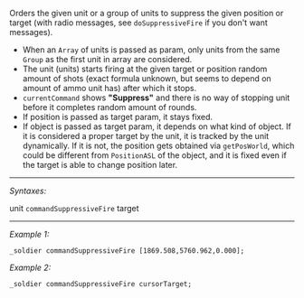 Orders the given unit or a group of units to suppress the given position or target (with radio messages, see `doSuppressiveFire` if you don't want messages). 
* When an `Array` of units is passed as param, only units from the same `Group` as the first unit in array are considered. 
* The unit (units) starts firing at the given target or position random amount of shots (exact formula unknown, but seems to depend on amount of ammo unit has) after which it stops. 
* `currentCommand` shows **"Suppress"** and there is no way of stopping unit before it completes random amount of rounds. 
* If position is passed as target param, it stays fixed. 
* If object is passed as target param, it depends on what kind of object. If it is considered a proper target by the unit, it is tracked by the unit dynamically. If it is not, the position gets obtained via `getPosWorld`, which could be different from `PositionASL` of the object, and it is fixed even if the target is able to change position later.


---
*Syntaxes:*

unit `commandSuppressiveFire` target

---
*Example 1:*

```sqf
_soldier commandSuppressiveFire [1869.508,5760.962,0.000];
```

*Example 2:*

```sqf
_soldier commandSuppressiveFire cursorTarget;
```